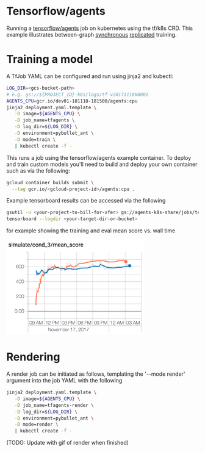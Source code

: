 # Tensorflow/agents

Running a [tensorflow/agents](https://github.com/tensorflow/agents) job on kubernetes using the tf/k8s CRD. This example illustrates between-graph [synchronous](https://www.tensorflow.org/api_docs/python/tf/train/SyncReplicasOptimizer) [replicated](https://www.tensorflow.org/deploy/distributed#replicated_training) training.

# Training a model

A TfJob YAML can be configured and run using jinja2 and kubectl:

```bash
LOG_DIR=<gcs-bucket-path>
# e.g. gs://${PROJECT_ID}-k8s/logs/tf-v2017111800001
AGENTS_CPU=gcr.io/dev01-181118-181500/agents:cpu
jinja2 deployment.yaml.template \
   -D image=${AGENTS_CPU} \
   -D job_name=tfagents \
   -D log_dir=${LOG_DIR} \
   -D environment=pybullet_ant \
   -D mode=train \
   | kubectl create -f -
```

This runs a job using the tensorflow/agents example container. To deploy and train custom models you'll need to build and deploy your own container such as via the following:

```bash
gcloud container builds submit \
  --tag gcr.io/<gcloud-project-id>/agents:cpu .
```

Example tensorboard results can be accessed via the following

```bash
gsutil -u <your-project-to-bill-for-xfer> gs://agents-k8s-share/jobs/tensorflow-20171117102413/20171117T182424-pybullet_ant <your-target-dir-or-bucket>
tensorboard --logdir <your-target-dir-or-bucket>
```

for example showing the training and eval mean score vs. wall time

<img src="mean_score.png" height="250px">

# Rendering

A render job can be initiated as follows, templating the '--mode render' argument into the job YAML with the following

```bash
jinja2 deployment.yaml.template \
   -D image=${AGENTS_CPU} \
   -D job_name=tfagents-render \
   -D log_dir=${LOG_DIR} \
   -D environment=pybullet_ant \
   -D mode=render \
   | kubectl create -f -
```

(TODO: Update with gif of render when finished)
